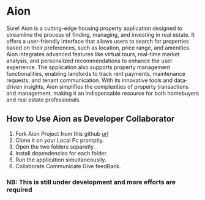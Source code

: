 # Aion

Sure! Aion is a cutting-edge housing property application designed to streamline the process of finding, managing, and investing in real estate. It offers a user-friendly interface that allows users to search for properties based on their preferences, such as location, price range, and amenities. Aion integrates advanced features like virtual tours, real-time market analysis, and personalized recommendations to enhance the user experience. The application also supports property management functionalities, enabling landlords to track rent payments, maintenance requests, and tenant communication. With its innovative tools and data-driven insights, Aion simplifies the complexities of property transactions and management, making it an indispensable resource for both homebuyers and real estate professionals.

## How to Use Aion as Developer Collaborator

1. Fork Aion Project from this github [url](https://github.com/Bakumpe/aionproject.git)
2. Clone it on your Local Pc promptly.
3. Open the two folders separetly.
4. Install dependencies for each folder.
5. Run the application simultaneousily.
6. Collaborate Communicate Give feedBack.

### NB: This is still under development and more efforts are required
